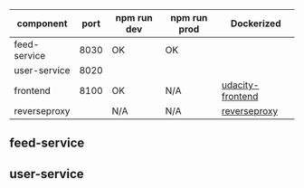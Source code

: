 

| component    | port | npm run dev | npm run prod | Dockerized                                                               |
|--------------|------|-------------|--------------|--------------------------------------------------------------------------|
| feed-service | 8030 | OK          | OK           |                                                                          |
| user-service | 8020 |             |              |                                                                          |
| frontend     | 8100 | OK          | N/A          | [udacity-frontend](https://hub.docker.com/r/plasmafrog/udacity-frontend) |
| reverseproxy |      | N/A         | N/A          | [reverseproxy](https://hub.docker.com/r/plasmafrog/reverseproxy)         |


## feed-service

## user-service

